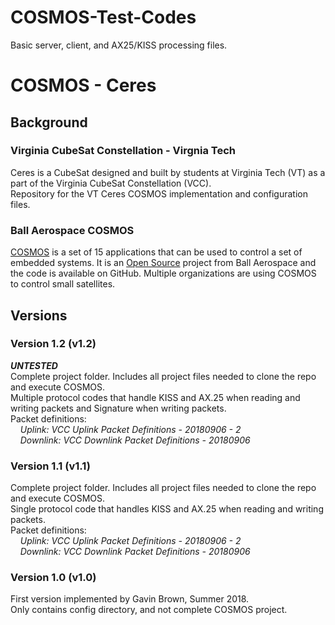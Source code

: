 # COSMOS-Test-Codes
Basic server, client, and AX25/KISS processing files.

# COSMOS - Ceres

## Background
### Virginia CubeSat Constellation - Virgnia Tech
Ceres is a CubeSat designed and built by students at Virginia Tech (VT) as a part of the Virginia CubeSat Constellation (VCC).  
Repository for the VT Ceres COSMOS implementation and configuration files.

### Ball Aerospace COSMOS
[COSMOS](https://cosmosrb.com/) is a set of 15 applications that can be used to control a set of embedded systems.  It is an [Open Source](https://github.com/BallAerospace/COSMOS) project from Ball Aerospace and the code is available on GitHub.  Multiple organizations are using COSMOS to control small satellites.

## Versions
### Version 1.2 (v1.2)
**_UNTESTED_**  
Complete project folder.  Includes all project files needed to clone the repo and execute COSMOS.  
Multiple protocol codes that handle KISS and AX.25 when reading and writing packets and Signature when writing packets.  
Packet definitions:  
&nbsp;&nbsp;&nbsp;&nbsp;_Uplink: VCC Uplink Packet Definitions - 20180906 - 2_  
&nbsp;&nbsp;&nbsp;&nbsp;_Downlink: VCC Downlink Packet Definitions - 20180906_  

### Version 1.1 (v1.1)
Complete project folder.  Includes all project files needed to clone the repo and execute COSMOS.  
Single protocol code that handles KISS and AX.25 when reading and writing packets.  
Packet definitions:  
&nbsp;&nbsp;&nbsp;&nbsp;_Uplink: VCC Uplink Packet Definitions - 20180906 - 2_  
&nbsp;&nbsp;&nbsp;&nbsp;_Downlink: VCC Downlink Packet Definitions - 20180906_  

### Version 1.0 (v1.0)
First version implemented by Gavin Brown, Summer 2018.  
Only contains config directory, and not complete COSMOS project.  

